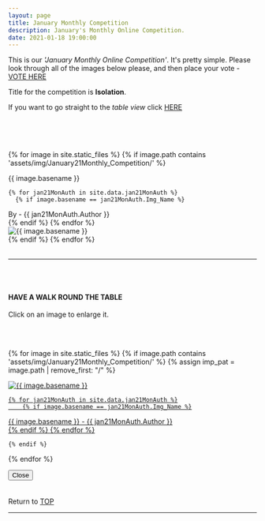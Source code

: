 ```yaml
---
layout: page
title: January Monthly Competition
description: January's Monthly Online Competition.
date: 2021-01-18 19:00:00
---
```



This is our _'January Monthly Online Competition'_. It's pretty simple. Please look through all of the images below please, and then place your vote - <a target="_blank" href="https://surveyhero.com/c/eb491a83">VOTE HERE</a> 


<p>Title for the competition is <strong>Isolation</strong>. </p> 

If you want to go straight to the *table view* click <a href="#tableView">HERE</a>

<br>
<!-- ## !! VOTING IS NOW CLOSED !! -->
<br>

<br>

<!-- This loops through all the images in specified folder -->
{% for image in site.static_files %}
    {% if image.path contains 'assets/img/January21Monthly_Competition/' %}
<div class="Number">{{ image.basename }}</div>

<!-- This runs and checks if there is a matching author in the file -->
    {% for jan21MonAuth in site.data.jan21MonAuth %}
      {% if image.basename == jan21MonAuth.Img_Name %}
<div class="subName">By - {{ jan21MonAuth.Author }}</div>
      {% endif %}
    {% endfor %}


<div>
    <img class="col three Comp_Img" src="{{ site.baseurl }}{{ image.path }}" alt="{{ image.basename }}">
</div>
    {% endif %}
{% endfor %}



<br>
<br>

<hr id="tableView">

<br>
<br>

<div class="col three caption">
    <h4>HAVE A WALK ROUND THE TABLE </h4>
    <p>Click on an image to enlarge it.</p>    
</div>

<br>
<br>


<!-- MASONARY GRID -->
<div class="full-width">
	<div class="grid">

{% for image in site.static_files %}
    {% if image.path contains 'assets/img/January21Monthly_Competition/' %}
        {% assign imp_pat = image.path | remove_first: "/" %}
<div class="grid__item" data-size="1280x1280">  
    <a href="{{ site.baseurl }}{{ image.path }}" class="img-wrap" alt="{{ image.basename }}">
        <img src="{{ site.baseurl }}{{ image.path }}" alt="{{ image.basename }}" />

    {% for jan21MonAuth in site.data.jan21MonAuth %}
        {% if image.basename == jan21MonAuth.Img_Name %}
<div class="description description--grid">{{ image.basename }} - {{ jan21MonAuth.Author }}</div>
        {% endif %}
    {% endfor %}

</a>
</div>

    {% endif %}
{% endfor %}
	</div>

<!-- /grid -->
<div class="preview">
	<button class="action action--close"><i class="fa fa-times"></i><span class="text-hidden">Close</span></button>
	<div class="description description--preview"></div>
</div>
</div>
<!-- MASONARY GRID END -->

<br>
<br>

<div class="col three caption">
    Return to <a href="#top">TOP</a>
</div>

<hr>





